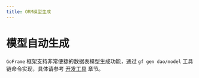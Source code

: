 ```yaml
---
title: ORM模型生成
---
```


# 模型自动生成

`GoFrame` 框架支持非常便捷的数据表模型生成功能，通过 `gf gen dao/model` 工具链命令实现，具体请参考 [开发工具](/docs/开发工具/开发工具) 章节。